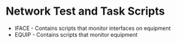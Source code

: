 # Network Test and Task Scripts

* IFACE - Contains scripts that monitor interfaces on equipment
* EQUIP - Contains scripts that monitor equipment